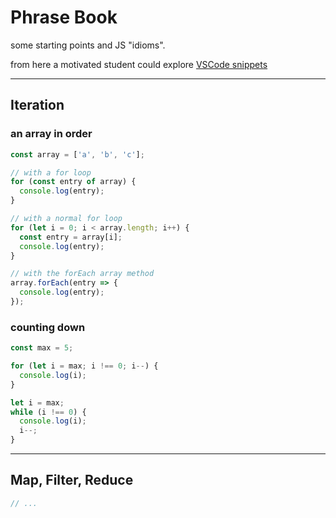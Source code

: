 # Phrase Book

some starting points and JS "idioms".

from here a motivated student could explore [VSCode snippets](https://code.visualstudio.com/docs/editor/userdefinedsnippets)

---

## Iteration

### an array in order

```js
const array = ['a', 'b', 'c'];

// with a for loop
for (const entry of array) {
  console.log(entry);
}

// with a normal for loop
for (let i = 0; i < array.length; i++) {
  const entry = array[i];
  console.log(entry);
}

// with the forEach array method
array.forEach(entry => {
  console.log(entry);
});
```

### counting down

```js
const max = 5;

for (let i = max; i !== 0; i--) {
  console.log(i);
}

let i = max;
while (i !== 0) {
  console.log(i);
  i--;
}
```

---

## Map, Filter, Reduce

```js
// ...
```
